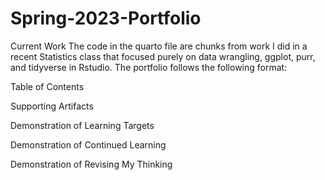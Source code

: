 # Spring-2023-Portfolio
 Current Work
The code in the quarto file are chunks from work I did in a recent Statistics
class that focused purely on data wrangling, ggplot, purr, and tidyverse in 
Rstudio. 
The portfolio follows the following format:

Table of Contents

Supporting Artifacts

Demonstration of Learning Targets

Demonstration of Continued Learning

Demonstration of Revising My Thinking

